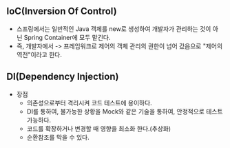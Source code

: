 ## IoC(Inversion Of Control)
- 스프링에서는 일반적인 Java 객체를 new로 생성하여 개발자가 관리하는 것이 아닌 Spring Container에 모두 맡긴다.
- 즉, 개발자에서 -> 프레임워크로 제어의 객체 관리의 권한이 넘어 갔음으로 "제어의 역전"이라고 한다.

## DI(Dependency Injection)
- 장점
  - 의존성으로부터 격리시켜 코드 테스트에 용이하다.
  - DI를 통하여, 불가능한 상황을 Mock와 같은 기술을 통하여, 안정적으로 테스트 가능하다.
  - 코드를 확장하거나 변경할 때 영향을 최소화 한다.(추상화)
  - 순환참조를 막을 수 있다.
